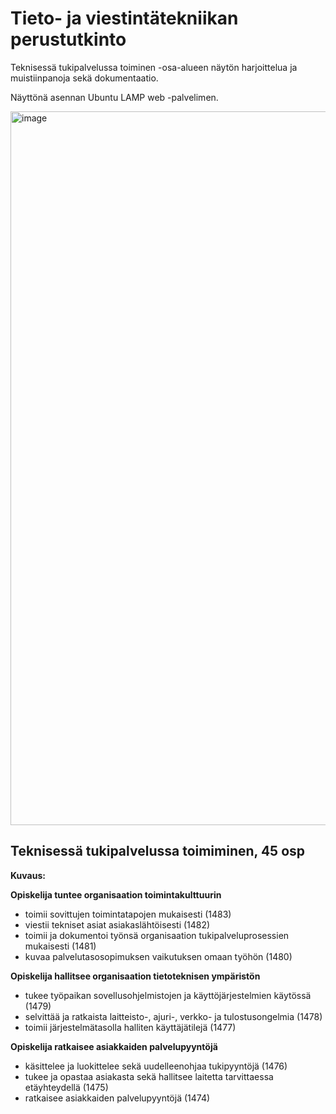 # Tieto- ja viestintätekniikan perustutkinto

Teknisessä tukipalvelussa toiminen -osa-alueen näytön harjoittelua ja muistiinpanoja sekä dokumentaatio.

Näyttönä asennan Ubuntu LAMP web -palvelimen.

<img width="1142" alt="image" src="https://github.com/katrikiero/Tivi-perustutkinto-tukipalvelussa-toimiminen/assets/111054270/3bb68cc6-496e-44ab-8809-001af76c5471">

## Teknisessä tukipalvelussa toimiminen, 45 osp

**Kuvaus:**

**Opiskelija tuntee organisaation toimintakulttuurin**

* toimii sovittujen toimintatapojen mukaisesti (1483)
* viestii tekniset asiat asiakaslähtöisesti (1482)
* toimii ja dokumentoi työnsä organisaation tukipalveluprosessien mukaisesti (1481)
* kuvaa palvelutasosopimuksen vaikutuksen omaan työhön (1480)

**Opiskelija hallitsee organisaation tietoteknisen ympäristön**

* tukee työpaikan sovellusohjelmistojen ja käyttöjärjestelmien käytössä (1479)
* selvittää ja ratkaista laitteisto-, ajuri-, verkko- ja tulostusongelmia (1478)
* toimii järjestelmätasolla halliten käyttäjätilejä (1477)

**Opiskelija ratkaisee asiakkaiden palvelupyyntöjä**

* käsittelee ja luokittelee sekä uudelleenohjaa tukipyyntöjä (1476)
* tukee ja opastaa asiakasta sekä hallitsee laitetta tarvittaessa etäyhteydellä (1475)
* ratkaisee asiakkaiden palvelupyyntöjä (1474)

